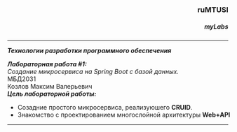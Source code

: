 <h3 align="right">ruMTUSI</h3>
<h5 align="right"><i>myLabs</i></h5>
<hr />
 <p align="left">
  <nobr><strong><i>Технологии разработки программного обеспечения</i></strong></nobr>

  <nobr><strong><i>Лабораторная работа #1:</i></strong></nobr>
  <br />
  <nobr><i>Cоздание микросервиса на Spring Boot с базой данных.</i></nobr>
  <br />
  МБД2031
  <br />
  <nobr>Козлов Максим Валерьевич</nobr>
  <br />
  <nobr><strong><i>Цель лабораторной работы:</i></strong></nobr> 
  <ul>
   <li><nobr>Созадние простого микросервиса, реализуюшего <strong>CRUID</strong>.</li>
   <li> <nobr>Знакомство с проектированием многослойной архитектуры <strong>Web+API</strong></nobr></li>
  </ul>
  </p>
<hr />

